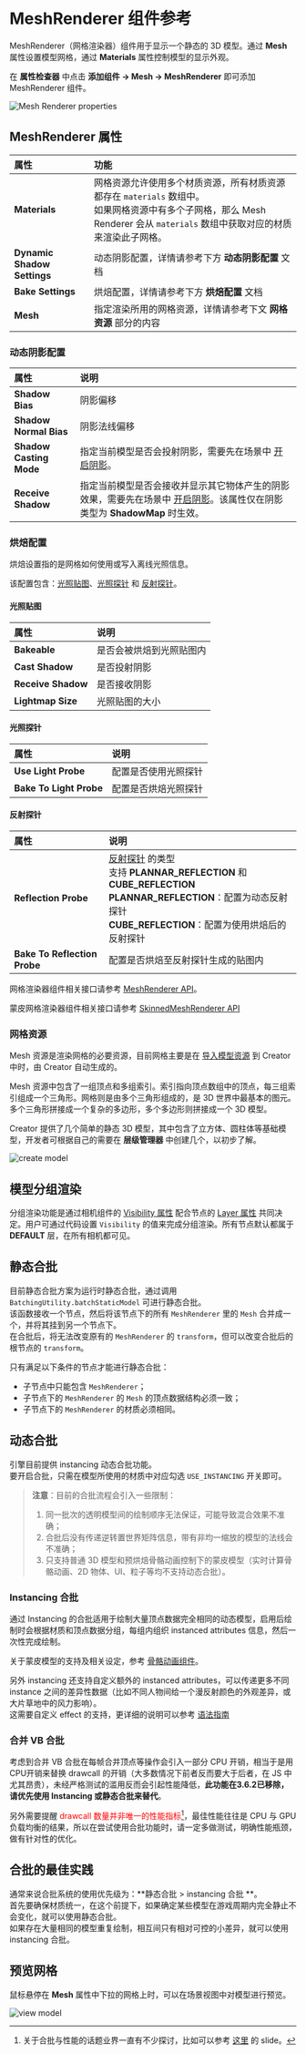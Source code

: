 # MeshRenderer 组件参考

MeshRenderer（网格渲染器）组件用于显示一个静态的 3D 模型。通过 **Mesh** 属性设置模型网格，通过 **Materials** 属性控制模型的显示外观。

在 **属性检查器** 中点击 **添加组件 -> Mesh -> MeshRenderer** 即可添加 MeshRenderer 组件。

![Mesh Renderer properties](meshrenderer-properties.png)

## MeshRenderer 属性

| 属性 | 功能 |
| :--- | :--- |
| **Materials** | 网格资源允许使用多个材质资源，所有材质资源都存在 `materials` 数组中。<br>如果网格资源中有多个子网格，那么 Mesh Renderer 会从 `materials` 数组中获取对应的材质来渲染此子网格。 |
| **Dynamic Shadow Settings** | 动态阴影配置，详情请参考下方 **动态阴影配置** 文档 |
| **Bake Settings** | 烘焙配置，详情请参考下方 **烘焙配置** 文档 |
| **Mesh** | 指定渲染所用的网格资源，详情请参考下文 **网格资源** 部分的内容 |

### 动态阴影配置

| 属性 | 说明 |
| :-- | :-- |
| **Shadow Bias** | 阴影偏移
| **Shadow Normal Bias** | 阴影法线偏移
| **Shadow Casting Mode** |  指定当前模型是否会投射阴影，需要先在场景中 [开启阴影](../../concepts/scene/light/shadow.md#%E5%BC%80%E5%90%AF%E9%98%B4%E5%BD%B1)。|
| **Receive Shadow** | 指定当前模型是否会接收并显示其它物体产生的阴影效果，需要先在场景中 [开启阴影](../../concepts/scene/light/shadow.md#%E5%BC%80%E5%90%AF%E9%98%B4%E5%BD%B1)。该属性仅在阴影类型为 **ShadowMap** 时生效。|

### 烘焙配置

烘焙设置指的是网格如何使用或写入离线光照信息。

该配置包含：[光照贴图](../../concepts/scene/light/lightmap.md)、[光照探针](probe/light-probe.md) 和 [反射探针](../../concepts/scene/light/probe/reflection-probe.md)。

#### 光照贴图

| 属性 | 说明 |
| :-- | :-- |
| **Bakeable** | 是否会被烘焙到光照贴图内 |
| **Cast Shadow** | 是否投射阴影 |
| **Receive Shadow** | 是否接收阴影 |
| **Lightmap Size** | 光照贴图的大小 |

#### 光照探针

| 属性 | 说明 |
| :-- | :-- |
| **Use Light Probe** | 配置是否使用光照探针 |
| **Bake To Light Probe** | 配置是否烘焙光照探针 |

#### 反射探针

| 属性 | 说明 |
| :-- | :-- |
| **Reflection Probe** | [反射探针](../../concepts/scene/light/probe/reflection-probe.md) 的类型 <br> 支持 **PLANNAR_REFLECTION** 和 **CUBE_REFLECTION** <br> **PLANNAR_REFLECTION**：配置为动态反射探针 <br> **CUBE_REFLECTION**：配置为使用烘焙后的反射探针 |
| **Bake To Reflection Probe** | 配置是否烘焙至反射探针生成的贴图内 |

网格渲染器组件相关接口请参考 [MeshRenderer API](__APIDOC__/zh/class/MeshRenderer)。

蒙皮网格渲染器组件相关接口请参考 [SkinnedMeshRenderer API](__APIDOC__/zh/class/SkinnedMeshRenderer)

### 网格资源

Mesh 资源是渲染网格的必要资源，目前网格主要是在 [导入模型资源](../../asset/model/mesh.md#%E6%A8%A1%E5%9E%8B%E5%AF%BC%E5%85%A5) 到 Creator 中时，由 Creator 自动生成的。

Mesh 资源中包含了一组顶点和多组索引。索引指向顶点数组中的顶点，每三组索引组成一个三角形。网格则是由多个三角形组成的，是 3D 世界中最基本的图元。多个三角形拼接成一个复杂的多边形，多个多边形则拼接成一个 3D 模型。

Creator 提供了几个简单的静态 3D 模型，其中包含了立方体、圆柱体等基础模型，开发者可根据自己的需要在 **层级管理器** 中创建几个，以初步了解。

![create model](create-model.png)

## 模型分组渲染

分组渲染功能是通过相机组件的 [Visibility 属性](../../editor/components/camera-component.md#%E8%AE%BE%E7%BD%AE-visibility-%E5%B1%9E%E6%80%A7) 配合节点的 [Layer 属性](../../concepts/scene/node-component.md#%E8%AE%BE%E7%BD%AE%E8%8A%82%E7%82%B9%E7%9A%84-layer-%E5%B1%9E%E6%80%A7) 共同决定。用户可通过代码设置 `Visibility` 的值来完成分组渲染。所有节点默认都属于 **DEFAULT** 层，在所有相机都可见。

## 静态合批

目前静态合批方案为运行时静态合批，通过调用 `BatchingUtility.batchStaticModel` 可进行静态合批。<br>
该函数接收一个节点，然后将该节点下的所有 `MeshRenderer` 里的 `Mesh` 合并成一个，并将其挂到另一个节点下。<br>
在合批后，将无法改变原有的 `MeshRenderer` 的 `transform`，但可以改变合批后的根节点的 `transform`。

只有满足以下条件的节点才能进行静态合批：
- 子节点中只能包含 `MeshRenderer`；
- 子节点下的 `MeshRenderer` 的 `Mesh` 的顶点数据结构必须一致；
- 子节点下的 `MeshRenderer` 的材质必须相同。

## 动态合批

引擎目前提供 instancing 动态合批功能。<br>
要开启合批，只需在模型所使用的材质中对应勾选 `USE_INSTANCING` 开关即可。

> **注意**：目前的合批流程会引入一些限制：
>
> 1. 同一批次的透明模型间的绘制顺序无法保证，可能导致混合效果不准确；
> 2. 合批后没有传递逆转置世界矩阵信息，带有非均一缩放的模型的法线会不准确；
> 3. 只支持普通 3D 模型和预烘焙骨骼动画控制下的蒙皮模型（实时计算骨骼动画、2D 物体、UI、粒子等均不支持动态合批）。

### Instancing 合批

通过 Instancing 的合批适用于绘制大量顶点数据完全相同的动态模型，启用后绘制时会根据材质和顶点数据分组，每组内组织 instanced attributes 信息，然后一次性完成绘制。

关于蒙皮模型的支持及相关设定，参考 [骨骼动画组件](../../animation/skeletal-animation.md#关于动态-Instancing)。

另外 instancing 还支持自定义额外的 instanced attributes，可以传递更多不同 instance 之间的差异性数据（比如不同人物间给一个漫反射颜色的外观差异，或大片草地中的风力影响）。<br>
这需要自定义 effect 的支持，更详细的说明可以参考 [语法指南](../../shader/effect-syntax.md#%E8%87%AA%E5%AE%9A%E4%B9%89%E5%87%A0%E4%BD%95%E4%BD%93%E5%AE%9E%E4%BE%8B%E5%8C%96%E5%B1%9E%E6%80%A7)

### 合并 VB 合批

考虑到合并 VB 合批在每帧合并顶点等操作会引入一部分 CPU 开销，相当于是用CPU开销来替换 drawcall 的开销（大多数情况下前者反而要大于后者，在 JS 中尤其昂贵），未经严格测试的滥用反而会引起性能降低，**此功能在3.6.2已移除，请优先使用 Instancing 或静态合批来替代**。

另外需要提醒 <font color=#ff0000>drawcall 数量并非唯一的性能指标[^2]</font>，最佳性能往往是 CPU 与 GPU 负载均衡的结果，所以在尝试使用合批功能时，请一定多做测试，明确性能瓶颈，做有针对性的优化。

## 合批的最佳实践

通常来说合批系统的使用优先级为：**静态合批 > instancing 合批 **。<br>
首先要确保材质统一，在这个前提下，如果确定某些模型在游戏周期内完全静止不会变化，就可以使用静态合批。<br>
如果存在大量相同的模型重复绘制，相互间只有相对可控的小差异，就可以使用 instancing 合批。<br>

## 预览网格

鼠标悬停在 **Mesh** 属性中下拉的网格上时，可以在场景视图中对模型进行预览。

![view model](mesh-renderer/view-model.gif)

[^1]: 注意目前使用 uniform 上传合批后的世界变换矩阵，考虑到 WebGL 标准的 uniform 数量限制，目前一批最多绘制 10 个模型，所以对大量同材质的模型，开启合批后 drawcall 数量预期最多会减少 10 倍。
[^2]: 关于合批与性能的话题业界一直有不少探讨，比如可以参考 [这里](https://www.nvidia.com/docs/IO/8228/BatchBatchBatch.pdf) 的 slide。
